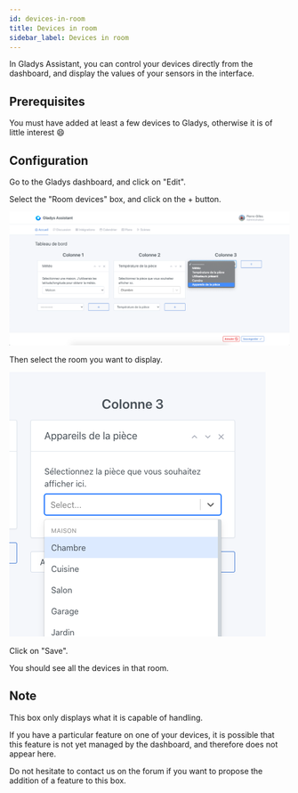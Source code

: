 ```yaml
---
id: devices-in-room
title: Devices in room
sidebar_label: Devices in room
---
```


In Gladys Assistant, you can control your devices directly from the dashboard, and display the values ​​of your sensors in the interface.

## Prerequisites

You must have added at least a few devices to Gladys, otherwise it is of little interest 😄

## Configuration

Go to the Gladys dashboard, and click on "Edit".

Select the "Room devices" box, and click on the + button.

![Add the room's device box to Gladys](../../static/img/docs/en/dashboard/devices-in-room/select-box.png)

Then select the room you want to display.

![Select the room to display](../../static/img/docs/en/dashboard/devices-in-room/select-room.png)

Click on "Save".

You should see all the devices in that room.

## Note

This box only displays what it is capable of handling.

If you have a particular feature on one of your devices, it is possible that this feature is not yet managed by the dashboard, and therefore does not appear here.

Do not hesitate to contact us on the forum if you want to propose the addition of a feature to this box.
